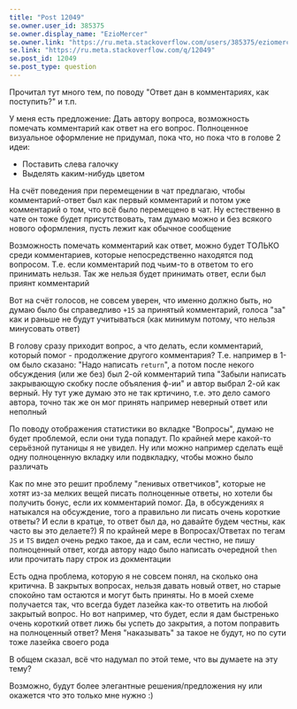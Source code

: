 ```yaml
---
title: "Post 12049"
se.owner.user_id: 385375
se.owner.display_name: "EzioMercer"
se.owner.link: "https://ru.meta.stackoverflow.com/users/385375/eziomercer"
se.link: "https://ru.meta.stackoverflow.com/q/12049"
se.post_id: 12049
se.post_type: question
---
```

<p>Прочитал тут много тем, по поводу &quot;Ответ дан в комментариях, как поступить?&quot; и т.п.</p>
<p>У меня есть предложение: Дать автору вопроса, возможность помечать комментарий как ответ на его вопрос. Полноценное визуальное оформление не придумал, пока что, но пока что в голове 2 идеи:</p>
<ul>
<li>Поставить слева галочку</li>
<li>Выделять каким-нибудь цветом</li>
</ul>
<p>На счёт поведения при перемещении в чат предлагаю, чтобы комментарий-ответ был как первый комментарий и потом уже комментарий о том, что всё было перемещено в чат. Ну естественно в чате он тоже будет присутствовать, там думаю можно и без всякого нового оформления, пусть лежит как обычное сообщение</p>
<p>Возможность помечать комментарий как ответ, можно будет ТОЛЬКО среди комментариев, которые непосредственно находятся под вопросом. Т.е. если комментарий под чьим-то в ответом то его принимать нельзя. Так же нельзя будет принимать ответ, если был приянт комментарий</p>
<p>Вот на счёт голосов, не совсем уверен, что именно должно быть, но думаю было бы справедливо
<code>+15</code> за принятый комментарий, голоса &quot;за&quot; как и раньше не будут учитываться (как минимум потому, что нельзя минусовать ответ)</p>
<p>В голову сразу приходит вопрос, а что делать, если комментарий, который помог - продолжение другого комментария? Т.е. например в 1-ом было сказано: &quot;Надо написать <code>return</code>&quot;, а потом после некого обсуждения (или же без) был 2-ой комментарий типа &quot;Забыли написать закрывающую скобку после объяления ф-ии&quot; и автор выбрал 2-ой как верный. Ну тут уже думаю это не так кртичино, т.е. это дело самого автора, точно так же он мог принять например неверный ответ или неполный</p>
<p>По поводу отображения статистики во вкладке &quot;Вопросы&quot;, думаю не будет проблемой, если они туда попадут. По крайней мере какой-то серьёзной путаницы я не увидел. Ну или можно например сделать ещё одну полноценную вкладку или подвкладку, чтобы можно было различать</p>
<p>Как по мне это решит проблему &quot;ленивых ответчиков&quot;, которые не хотят из-за мелких вещей писать полноценные ответы, но хотели бы получить бонус, если их комментарий помог. Да, в обсуждениях я натыкался на обсуждение, того а правильно ли писать очень короткие ответы? И если в кратце, то ответ был да, но давайте будем честны, как часто вы это делаете?) Я по крайней мере в Вопросах/Ответах по тегам <code>JS</code> и <code>TS</code> видел очень редко такое, да и сам, если честно, не пишу полноценный ответ, когда автору надо было написать очередной <code>then</code> или прочитать пару строк из докментации</p>
<p>Есть одна проблема, которую я не совсем понял, на сколько она критична. В закрытых вопросах, нельзя давать новый ответ, но старые спокойно там остаются и могут быть приняты. Но в моей схеме получается так, что всегда будет лазейка как-то ответить на любой закрытый вопрос. Но вот например, что будет, если я дам быстренько очень короткий ответ лижь бы успеть до закрытия, а потом поправить на полноценный ответ? Меня &quot;наказывать&quot; за такое не будут, но по сути тоже лазейка своего рода</p>
<p>В общем сказал, всё что надумал по этой теме, что вы думаете на эту тему?</p>
<p>Возможно, будут более элегантные решения/предложения ну или окажется что это только мне нужно :)</p>
